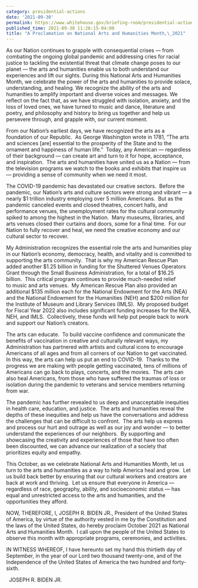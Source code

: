 ```yaml
---
category: presidential-actions
date: '2021-09-30'
permalink: https://www.whitehouse.gov/briefing-room/presidential-actions/2021/09/30/a-proclamation-on-national-arts-and-humanities-month-2021/
published_time: 2021-09-30 11:26:15-04:00
title: "A Proclamation on National Arts and Humanities Month,\_2021"
---
```

 
As our Nation continues to grapple with consequential crises — from
combating the ongoing global pandemic and addressing cries for racial
justice to tackling the existential threat that climate change poses to
our planet — the arts and humanities enable us to both understand our
experiences and lift our sights. During this National Arts and
Humanities Month, we celebrate the power of the arts and humanities to
provide solace, understanding, and healing. We recognize the ability of
the arts and humanities to amplify important and diverse voices and
messages. We reflect on the fact that, as we have struggled with
isolation, anxiety, and the loss of loved ones, we have turned to music
and dance, literature and poetry, and philosophy and history to bring us
together and help us persevere through, and grapple with, our current
moment.

From our Nation’s earliest days, we have recognized the arts as a
foundation of our Republic.  As George Washington wrote in 1781, “The
arts and sciences \[are\] essential to the prosperity of the State and
to the ornament and happiness of human life.”  Today, any American —
regardless of their background — can create art and turn to it for hope,
acceptance, and inspiration.  The arts and humanities have united us as
a Nation — from the television programs we watch to the books and
exhibits that inspire us — providing a sense of community when we need
it most.  

The COVID-19 pandemic has devastated our creative sectors.  Before the
pandemic, our Nation’s arts and culture sectors were strong and vibrant
— a nearly $1 trillion industry employing over 5 million Americans.  But
as the pandemic canceled events and closed theatres, concert halls, and
performance venues, the unemployment rates for the cultural community
spiked to among the highest in the Nation.  Many museums, libraries, and
arts venues closed their curtains and doors, some for a final time.  For
our Nation to fully recover and heal, we need the creative economy and
our cultural sector to recover.

My Administration recognizes the essential role the arts and humanities
play in our Nation’s economy, democracy, health, and vitality and is
committed to supporting the arts community.  That is why my American
Rescue Plan added another $1.25 billion in funding for the Shuttered
Venues Operators Grant through the Small Business Administration, for a
total of $16.25 billion.  This critical program continues to provide
much-needed relief to music and arts venues.  My American Rescue Plan
also provided an additional $135 million each for the National Endowment
for the Arts (NEA) and the National Endowment for the Humanities (NEH)
and $200 million for the Institute of Museum and Library Services
(IMLS).  My proposed budget for Fiscal Year 2022 also includes
significant funding increases for the NEA, NEH, and IMLS.  Collectively,
these funds will help put people back to work and support our Nation’s
creators.

The arts can educate.  To build vaccine confidence and communicate the
benefits of vaccination in creative and culturally relevant ways, my
Administration has partnered with artists and cultural icons to
encourage Americans of all ages and from all corners of our Nation to
get vaccinated.  In this way, the arts can help us put an end to
COVID-19.  Thanks to the progress we are making with people getting
vaccinated, tens of millions of Americans can go back to plays,
concerts, and the movies.  The arts can also heal Americans, from those
who have suffered the traumas of loss or isolation during the pandemic
to veterans and service members returning from war.

The pandemic has further revealed to us deep and unacceptable inequities
in health care, education, and justice.  The arts and humanities reveal
the depths of these inequities and help us have the conversations and
address the challenges that can be difficult to confront.  The arts help
us express and process our hurt and outrage as well as our joy and
wonder — to better understand the experiences of our neighbors.  By
supporting and showcasing the creativity and experiences of those that
have too often been discounted, we can advance our realization of a
society that prioritizes equity and empathy.

This October, as we celebrate National Arts and Humanities Month, let us
turn to the arts and humanities as a way to help America heal and grow.
 Let us build back better by ensuring that our cultural workers and
creators are back at work and thriving.  Let us ensure that everyone in
America — regardless of race, geography, ability, and socioeconomic
status — has equal and unrestricted access to the arts and humanities,
and the opportunities they afford.

NOW, THEREFORE, I, JOSEPH R. BIDEN JR., President of the United States
of America, by virtue of the authority vested in me by the Constitution
and the laws of the United States, do hereby proclaim October 2021 as
National Arts and Humanities Month.  I call upon the people of the
United States to observe this month with appropriate programs,
ceremonies, and activities.

IN WITNESS WHEREOF, I have hereunto set my hand this thirtieth day of
September, in the year of our Lord two thousand twenty-one, and of the
Independence of the United States of America the two hundred and
forty-sixth.           

  JOSEPH R. BIDEN JR.
